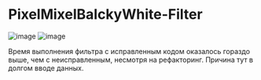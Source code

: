 # PixelMixelBalckyWhite-Filter
![image](https://user-images.githubusercontent.com/71917550/143567624-9b305c43-3a51-495f-9526-c7cc5e9e1c70.png)
![image](https://user-images.githubusercontent.com/71917550/143567720-9dbf8e20-ab19-4ebd-ab98-71d7bcbdea01.png)

Время выполнения фильтра с исправленным кодом оказалось гораздо выше, чем с неисправленным, несмотря на рефакторинг. Причина тут в долгом вводе данных.

